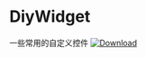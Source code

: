 # DiyWidget
一些常用的自定义控件
[ ![Download](https://api.bintray.com/packages/jixiaoyong/maven/diy-widget/images/download.svg) ](https://bintray.com/jixiaoyong/maven/diy-widget/_latestVersion)